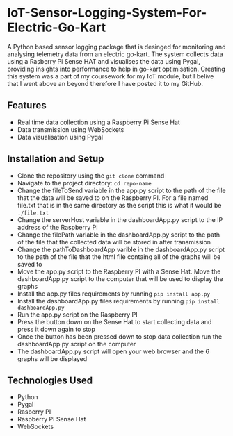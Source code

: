 # IoT-Sensor-Logging-System-For-Electric-Go-Kart
A Python based sensor logging package that is desinged for monitoring and analysing telemetry data from an electric go-kart. The system collects data using a Rasberry Pi Sense HAT and visualises the data using Pygal, providing insights into performance to help in go-kart optimisation. Creating this system was a part of my coursework for my IoT module, but I belive that I went above an beyond therefore I have posted it to my GitHub.

## Features
- Real time data collection using a Raspberry Pi Sense Hat
- Data transmission using WebSockets
- Data visualisation using Pygal

## Installation and Setup
- Clone the repository using the `git clone` command
- Navigate to the project directory: `cd repo-name`
- Change the fileToSend variable in the app.py script to the path of the file that the data will be saved to on the Raspberry PI. For a file named file.txt that is in the same directory as the script this is what it would be `./file.txt`
- Change the serverHost variable in the dashboardApp.py script to the IP address of the Raspberry PI
- Change the filePath variable in the dashboardApp.py script to the path of the file that the collected data will be stored in after transmission
- Change the pathToDashboardApp varible in the dashboardApp.py script to the path of the file that the html file containg all of the graphs will be saved to
- Move the app.py script to the Raspberry PI with a Sense Hat. Move the dashboardApp.py script to the computer that will be used to display the graphs
- Install the app.py files requirements by running `pip install app.py`
- Install the dashboardApp.py files requirements by running `pip install dashboardApp.py`
- Run the app.py script on the Raspberry PI
- Press the button down on the Sense Hat to start collecting data and press it down again to stop
- Once the button has been pressed down to stop data collection run the dashboardApp.py script on the computer
- The dashboardApp.py script will open your web browser and the 6 graphs will be displayed

## Technologies Used
- Python
- Pygal
- Rasberry PI
- Raspberry PI Sense Hat
- WebSockets



